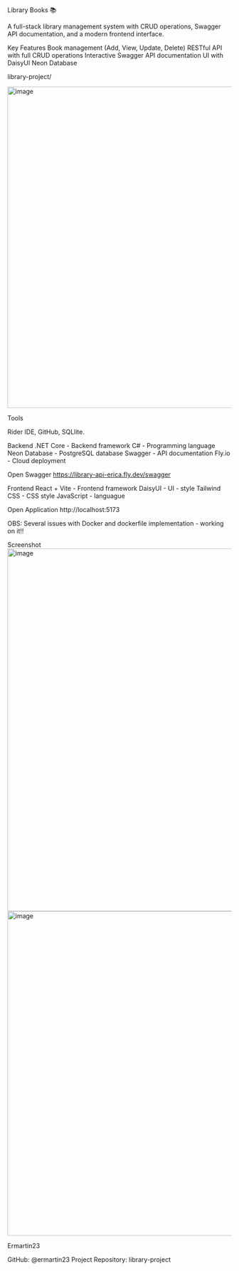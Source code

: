 Library Books 📚

A full-stack library management system with CRUD operations, Swagger API documentation, and a modern frontend interface.

 Key Features
 Book management (Add, View, Update, Delete)
 RESTful API with full CRUD operations
 Interactive Swagger API documentation
 UI with DaisyUI
 Neon Database 


library-project/

<img width="542" height="723" alt="image" src="https://github.com/user-attachments/assets/5e4ef6c9-2769-4e91-ba7f-18d8a66195fa" />




Tools

Rider IDE, GitHub, SQLlite.  

Backend
.NET Core - Backend framework
C# - Programming language
Neon Database - PostgreSQL database
Swagger - API documentation
Fly.io - Cloud deployment

Open Swagger 
https://library-api-erica.fly.dev/swagger

Frontend
React + Vite - Frontend framework
DaisyUI - UI - style 
Tailwind CSS -  CSS style
JavaScript - languague

Open Application 
http://localhost:5173

OBS: Several issues with Docker and dockerfile implementation - working on it!!

Screenshot 
<img width="1707" height="816" alt="image" src="https://github.com/user-attachments/assets/6792805e-02d5-44c4-8124-d186b70a5b80" />
<img width="1857" height="730" alt="image" src="https://github.com/user-attachments/assets/ed5b2c4b-2a4e-4e2d-841c-38e6d0d49ddb" />

Ermartin23

GitHub: @ermartin23
Project Repository: library-project



